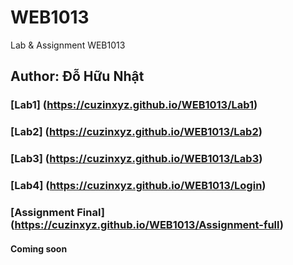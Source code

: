 # WEB1013
Lab &amp; Assignment WEB1013
## Author: Đỗ Hữu Nhật

### [Lab1] (https://cuzinxyz.github.io/WEB1013/Lab1) 
### [Lab2] (https://cuzinxyz.github.io/WEB1013/Lab2)
### [Lab3] (https://cuzinxyz.github.io/WEB1013/Lab3)
### [Lab4] (https://cuzinxyz.github.io/WEB1013/Login)
### [Assignment Final] (https://cuzinxyz.github.io/WEB1013/Assignment-full)

#### Coming soon
